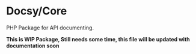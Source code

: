 # Docsy/Core
PHP Package for API documenting.

**This is WIP Package, Still needs some time, this file will be updated with documentation soon**
